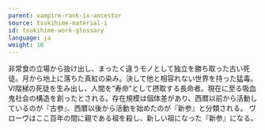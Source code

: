 ```yaml
---
parent: vampire-rank-ix-ancestor
source: tsukihime-material-i
id: tsukihime-work-glossary
language: ja
weight: 16
---
```


非常食の立場から抜け出し、まったく違うモノとして独立を勝ち取った古い死徒。月から地上に落ちた真紅の染み。決して他と相容れない世界を持った猛毒。Ⅵ階梯の死徒を生み出し、人間を“寿命”として摂取する長命者。現在に至る吸血鬼社会の構造を創ったとされる。存在規模は個体差があり、西暦以前から活動しているのが『古参』、西暦以後から活動を始めたのが『新参』と分類される。
ヴローヴはここ百年の間に親である祖を殺し、新しい祖になった『新参』になる。
